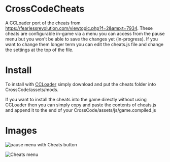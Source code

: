 # CrossCodeCheats
A CCLoader port of the cheats from https://fearlessrevolution.com/viewtopic.php?f=2&amp;t=7934. These cheats are configurable in-game via a menu you can access from the pause menu but you won't be able to save the changes yet (in-progress). If you want to change them longer term you can edit the cheats.js file and change the settings at the top of the file.

# Install

To install with [CCLoader](https://github.com/CCDirectLink/CCLoader) simply download and put the cheats folder into CrossCode/assets/mods.

If you want to install the cheats into the game directly without using CCLoader then you can simply copy and paste the contents of cheats.js and append it to the end of your CrossCode/assets/js/game.compiled.js

# Images

![pause menu with Cheats button](https://i.imgur.com/aN9rl3J.png "Cheats button")

![Cheats menu](https://i.imgur.com/7WrqSSS.png "Cheats menu")
